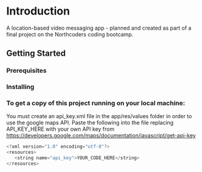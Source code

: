 # Introduction

A location-based video messaging app - planned and created as part of a final project on the Northcoders coding bootcamp. 

## Getting Started

### Prerequisites


### Installing

### To get a copy of this project running on your local machine:

You must create an api_key.xml file in the app/res/values folder in order to use the google maps API. Paste the following into the file replacing API_KEY_HERE with your own API key from https://developers.google.com/maps/documentation/javascript/get-api-key


```js
<?xml version="1.0" encoding="utf-8"?>
<resources>
   <string name="api_key">YOUR_CODE_HERE</string>
</resources>
```
